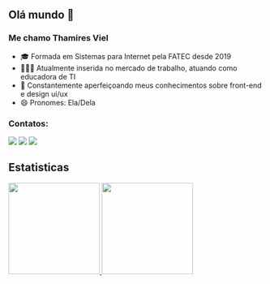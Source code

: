 ## Olá mundo 👋
### Me chamo Thamires Viel
- 🎓 Formada em Sistemas para Internet pela FATEC desde 2019
- 👩🏼‍🏫 Atualmente inserida no mercado de trabalho, atuando como educadora de TI
- 🌱 Constantemente aperfeiçoando meus conhecimentos sobre front-end e design ui/ux
- 😄 Pronomes: Ela/Dela

### Contatos:

<div>
<a href="https://instagram.com/thamiresviel" target="_blank"><img src="https://img.shields.io/badge/-Instagram-%23E4405F?style=for-the-badge&logo=instagram&logoColor=white" target="_blank"></a>
<a href = "mailto:vielthamires@gmail.com"><img src="https://img.shields.io/badge/Gmail-D14836?style=for-the-badge&logo=gmail&logoColor=white" target="_blank"></a>
<a href="[https://www.linkedin.com/in/seu-usuário-linkedln-aqui](https://www.linkedin.com/in/thamiresviel/)" target="_blank"><img src="https://img.shields.io/badge/-LinkedIn-%230077B5?style=for-the-badge&logo=linkedin&logoColor=white" target="_blank"></a>   
</div>

## Estatisticas

<div>
<a href="https://github.com/thamiresviel">
<img height="180em" src="https://github-readme-stats.vercel.app/api/top-langs/?username=thamiresviel&layout=compact&langs_count=7&theme=radical"/>
<img height="180em" src="https://github-readme-stats.vercel.app/api?username=thamiresviel&show_icons=true&theme=radical&include_all_commits=true&count_private=true"/>
</div>

<!--
**thamiresviel/thamiresviel** is a ✨ _special_ ✨ repository because its `README.md` (this file) appears on your GitHub profile.

Here are some ideas to get you started:

- 🔭 I’m currently working on ...
- 🌱 I’m currently learning ...
- 👯 I’m looking to collaborate on ...
- 🤔 I’m looking for help with ...
- 💬 Ask me about ...
- 📫 How to reach me: ...
- 😄 Pronouns: ...
- ⚡ Fun fact: ...
-->
